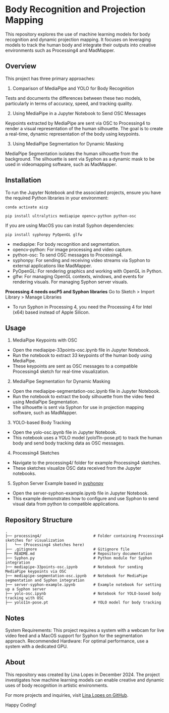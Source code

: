# Body Recognition and Projection Mapping

This repository explores the use of machine learning models for body recognition and dynamic projection mapping. It focuses on leveraging models to track the human body and integrate their outputs into creative environments such as Processing4 and MadMapper.

## Overview
This project has three primary approaches:

1. Comparison of MediaPipe and YOLO for Body Recognition

Tests and documents the differences between these two models, particularly in terms of accuracy, speed, and tracking quality.

2. Using MediaPipe in a Jupyter Notebook to Send OSC Messages

Keypoints extracted by MediaPipe are sent via OSC to Processing4 to render a visual representation of the human silhouette.
The goal is to create a real-time, dynamic representation of the body using keypoints.

3. Using MediaPipe Segmentation for Dynamic Masking

MediaPipe Segmentation isolates the human silhouette from the background.
The silhouette is sent via Syphon as a dynamic mask to be used in videomapping software, such as MadMapper.

## Installation
To run the Jupyter Notebook and the associated projects, ensure you have the required Python libraries in your environment:

```
conda activate aicp
```

```
pip install ultralytics mediapipe opencv-python python-osc
```

If you are using MacOS you can install Syphon dependencies:
```
pip install syphonpy PyOpenGL glfw
```


- mediapipe: For body recognition and segmentation.
- opencv-python: For image processing and video capture.
- python-osc: To send OSC messages to Processing4.
- syphonpy: For sending and receiving video streams via Syphon to external applications like MadMapper.
- PyOpenGL: For rendering graphics and working with OpenGL in Python.
- glfw: For managing OpenGL contexts, windows, and events for rendering visuals. For managing Syphon server visuals.

**Processing 4 needs oscP5 and Syphon libraries**
Go to Sketch > Import Library > Manage Libraries

- To run Syphon in Processing 4, you need the Processing 4 for Intel (x64) based instead of Apple Silicon.

## Usage

1. MediaPipe Keypoints with OSC
- Open the mediapipe-33points-osc.ipynb file in Jupyter Notebook.
- Run the notebook to extract 33 keypoints of the human body using MediaPipe.
- These keypoints are sent as OSC messages to a compatible Processing4 sketch for real-time visualization.

2. MediaPipe Segmentation for Dynamic Masking
- Open the mediapipe-segmentation-osc.ipynb file in Jupyter Notebook.
- Run the notebook to extract the body silhouette from the video feed using MediaPipe Segmentation.
- The silhouette is sent via Syphon for use in projection mapping software, such as MadMapper.

3. YOLO-based Body Tracking
- Open the yolo-osc.ipynb file in Jupyter Notebook.
- This notebook uses a YOLO model (yolo11n-pose.pt) to track the human body and send body tracking data as OSC messages.

4. Processing4 Sketches
- Navigate to the processing4/ folder for example Processing4 sketches.
- These sketches visualize OSC data received from the Jupyter notebooks.

5. Syphon Server Example based in [syphonpy](https://github.com/njazz/syphonpy/tree/master)
- Open the server-syphon-example.ipynb file in Jupyter Notebook.
- This example demonstrates how to configure and use Syphon to send visual data from python to compatible applications.

## Repository Structure

```
.
├── processing4/                       # Folder containing Processing4 sketches for visualization
│   └── (Processing4 sketches here)
├── .gitignore                         # Gitignore file
├── README.md                          # Repository documentation
├── Syphon.py                          # Python module for Syphon integration
├── mediapipe-33points-osc.ipynb       # Notebook for sending MediaPipe keypoints via OSC
├── mediapipe-segmentation-osc.ipynb   # Notebook for MediaPipe segmentation and Syphon integration
├── server-syphon-example.ipynb        # Example notebook for setting up a Syphon server
├── yolo-osc.ipynb                     # Notebook for YOLO-based body tracking with OSC
├── yolo11n-pose.pt                    # YOLO model for body tracking
```

## Notes
System Requirements: This project requires a system with a webcam for live video feed and a MacOS support for Syphon for the segmentation approach.
Recommended Hardware: For optimal performance, use a system with a dedicated GPU.

## About
This repository was created by Lina Lopes in December 2024. The project investigates how machine learning models can enable creative and dynamic uses of body recognition in artistic environments.

For more projects and inquiries, visit [Lina Lopes on GitHub](https://github.com/LinaLopes).

Happy Coding!